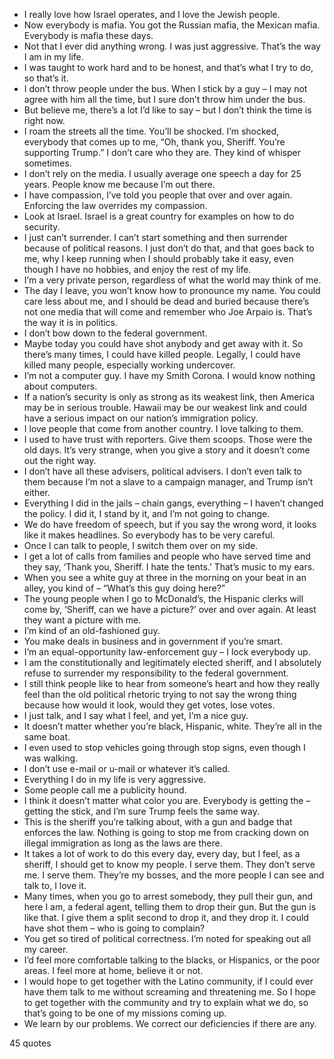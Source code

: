  - I really love how Israel operates, and I love the Jewish people.
 - Now everybody is mafia. You got the Russian mafia, the Mexican mafia. Everybody is mafia these days.
 - Not that I ever did anything wrong. I was just aggressive. That’s the way I am in my life.
 - I was taught to work hard and to be honest, and that’s what I try to do, so that’s it.
 - I don’t throw people under the bus. When I stick by a guy – I may not agree with him all the time, but I sure don’t throw him under the bus.
 - But believe me, there’s a lot I’d like to say – but I don’t think the time is right now.
 - I roam the streets all the time. You’ll be shocked. I’m shocked, everybody that comes up to me, “Oh, thank you, Sheriff. You’re supporting Trump.” I don’t care who they are. They kind of whisper sometimes.
 - I don’t rely on the media. I usually average one speech a day for 25 years. People know me because I’m out there.
 - I have compassion, I’ve told you people that over and over again. Enforcing the law overrides my compassion.
 - Look at Israel. Israel is a great country for examples on how to do security.
 - I just can’t surrender. I can’t start something and then surrender because of political reasons. I just don’t do that, and that goes back to me, why I keep running when I should probably take it easy, even though I have no hobbies, and enjoy the rest of my life.
 - I’m a very private person, regardless of what the world may think of me.
 - The day I leave, you won’t know how to pronounce my name. You could care less about me, and I should be dead and buried because there’s not one media that will come and remember who Joe Arpaio is. That’s the way it is in politics.
 - I don’t bow down to the federal government.
 - Maybe today you could have shot anybody and get away with it. So there’s many times, I could have killed people. Legally, I could have killed many people, especially working undercover.
 - I’m not a computer guy. I have my Smith Corona. I would know nothing about computers.
 - If a nation’s security is only as strong as its weakest link, then America may be in serious trouble. Hawaii may be our weakest link and could have a serious impact on our nation’s immigration policy.
 - I love people that come from another country. I love talking to them.
 - I used to have trust with reporters. Give them scoops. Those were the old days. It’s very strange, when you give a story and it doesn’t come out the right way.
 - I don’t have all these advisers, political advisers. I don’t even talk to them because I’m not a slave to a campaign manager, and Trump isn’t either.
 - Everything I did in the jails – chain gangs, everything – I haven’t changed the policy. I did it, I stand by it, and I’m not going to change.
 - We do have freedom of speech, but if you say the wrong word, it looks like it makes headlines. So everybody has to be very careful.
 - Once I can talk to people, I switch them over on my side.
 - I get a lot of calls from families and people who have served time and they say, ‘Thank you, Sheriff. I hate the tents.’ That’s music to my ears.
 - When you see a white guy at three in the morning on your beat in an alley, you kind of – “What’s this guy doing here?”
 - The young people when I go to McDonald’s, the Hispanic clerks will come by, ‘Sheriff, can we have a picture?’ over and over again. At least they want a picture with me.
 - I’m kind of an old-fashioned guy.
 - You make deals in business and in government if you’re smart.
 - I’m an equal-opportunity law-enforcement guy – I lock everybody up.
 - I am the constitutionally and legitimately elected sheriff, and I absolutely refuse to surrender my responsibility to the federal government.
 - I still think people like to hear from someone’s heart and how they really feel than the old political rhetoric trying to not say the wrong thing because how would it look, would they get votes, lose votes.
 - I just talk, and I say what I feel, and yet, I’m a nice guy.
 - It doesn’t matter whether you’re black, Hispanic, white. They’re all in the same boat.
 - I even used to stop vehicles going through stop signs, even though I was walking.
 - I don’t use e-mail or u-mail or whatever it’s called.
 - Everything I do in my life is very aggressive.
 - Some people call me a publicity hound.
 - I think it doesn’t matter what color you are. Everybody is getting the – getting the stick, and I’m sure Trump feels the same way.
 - This is the sheriff you’re talking about, with a gun and badge that enforces the law. Nothing is going to stop me from cracking down on illegal immigration as long as the laws are there.
 - It takes a lot of work to do this every day, every day, but I feel, as a sheriff, I should get to know my people. I serve them. They don’t serve me. I serve them. They’re my bosses, and the more people I can see and talk to, I love it.
 - Many times, when you go to arrest somebody, they pull their gun, and here I am, a federal agent, telling them to drop their gun. But the gun is like that. I give them a split second to drop it, and they drop it. I could have shot them – who is going to complain?
 - You get so tired of political correctness. I’m noted for speaking out all my career.
 - I’d feel more comfortable talking to the blacks, or Hispanics, or the poor areas. I feel more at home, believe it or not.
 - I would hope to get together with the Latino community, if I could ever have them talk to me without screaming and threatening me. So I hope to get together with the community and try to explain what we do, so that’s going to be one of my missions coming up.
 - We learn by our problems. We correct our deficiencies if there are any.

45 quotes